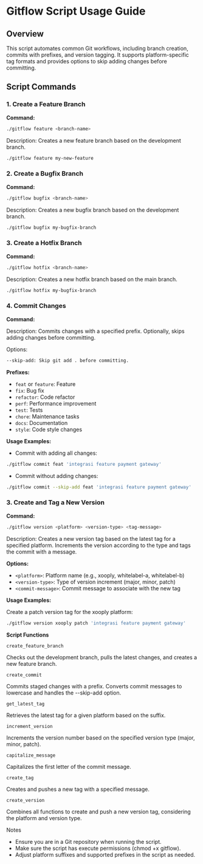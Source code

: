 # Gitflow Script Usage Guide

## Overview

This script automates common Git workflows, including branch creation, commits with prefixes, and version tagging. It supports platform-specific tag formats and provides options to skip adding changes before committing.


## Script Commands

### 1. Create a Feature Branch

**Command:**
```bash
./gitflow feature <branch-name>
```

Description: Creates a new feature branch based on the development branch.

``` bash
./gitflow feature my-new-feature
```

### 2. Create a Bugfix Branch

**Command:**
```bash
./gitflow bugfix <branch-name>
```

Description: Creates a new bugfix branch based on the development branch.

``` bash
./gitflow bugfix my-bugfix-branch
```

### 3. Create a Hotfix Branch

**Command:**
```bash
./gitflow hotfix <branch-name>
```

Description: Creates a new hotfix branch based on the main branch.

``` bash
./gitflow hotfix my-bugfix-branch
```


### 4. Commit Changes
**Command:**

Description: Commits changes with a specified prefix. Optionally, skips adding changes before committing.

Options:
```bash
--skip-add: Skip git add . before committing.
```

**Prefixes:**

* `feat` or `feature`: Feature
* `fix`: Bug fix
* `refactor`: Code refactor
* `perf`: Performance improvement
* `test`: Tests
* `chore`: Maintenance tasks
* `docs`: Documentation
* `style`: Code style changes

**Usage Examples:**

* Commit with adding all changes:
```bash
./gitflow commit feat 'integrasi feature payment gateway'
```

* Commit without adding changes:
```bash
./gitflow commit --skip-add feat 'integrasi feature payment gateway'
```

### 3. Create and Tag a New Version

**Command:**
```bash
./gitflow version <platform> <version-type> <tag-message>
```

Description: Creates a new version tag based on the latest tag for a specified platform. Increments the version according to the type and tags the commit with a message.

**Options:**

* `<platform>`: Platform name (e.g., xooply, whitelabel-a, whitelabel-b)
* `<version-type>`: Type of version increment (major, minor, patch)
* `<commit-message>`: Commit message to associate with the new tag

**Usage Examples:**

Create a patch version tag for the xooply platform:

```bash
./gitflow version xooply patch 'integrasi feature payment gateway'
```

**Script Functions**

`create_feature_branch`

Checks out the development branch, pulls the latest changes, and creates a new feature branch.

`create_commit`

Commits staged changes with a prefix. Converts commit messages to lowercase and handles the --skip-add option.

`get_latest_tag`

Retrieves the latest tag for a given platform based on the suffix.

`increment_version`

Increments the version number based on the specified version type (major, minor, patch).

`capitalize_message`

Capitalizes the first letter of the commit message.

`create_tag`

Creates and pushes a new tag with a specified message.

`create_version`

Combines all functions to create and push a new version tag, considering the platform and version type.

Notes

* Ensure you are in a Git repository when running the script.
* Make sure the script has execute permissions (chmod +x gitflow).
* Adjust platform suffixes and supported prefixes in the script as needed.
